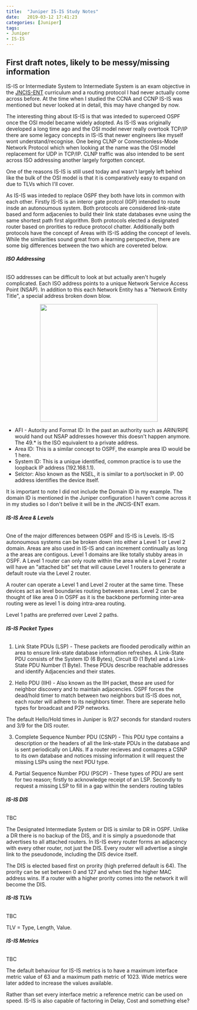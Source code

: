 ```yaml
---
title:  "Juniper IS-IS Study Notes"
date:   2019-03-12 17:41:23
categories: [Juniper]
tags: 
- Juniper 
- IS-IS
---
```


## **First draft notes, likely to be messy/missing information**

IS-IS or Intermediate System to Intermediate System is an exam objective in the <a href="https://www.juniper.net/uk/en/training/certification/certification-tracks/ent-routing-switching-track?tab=jncis-enterprise">JNCIS-ENT</a> curriculum and a routing protocol I had never actually come across before. At the time when I studied the CCNA and CCNP IS-IS was mentioned but never looked at in detail, this may have changed by now.

The interesting thing about IS-IS is that was inteded to superceed OSPF once the OSI model became widely adopted. As IS-IS was originally developed a long time ago and the OSI model never really overtook TCP/IP there are some legacy concepts in IS-IS that newer engineers like myself wont understand/recognise. One being CLNP or Connectionless-Mode Network Protocol which when looking at the name was the OSI model replacement for UDP in TCP/IP. CLNP traffic was also intended to be sent across ISO addressing another largely forgotten concept.

One of the reasons IS-IS is still used today and wasn't largely left behind like the bulk of the OSI model is that it is comparatively easy to expand on due to TLVs which I'll cover. 

As IS-IS was inteded to replace OSPF they both have lots in common with each other. Firstly IS-IS is an interor gate protcol (IGP) intended to route insde an autonoumous system. Both protocols are considered link-state based and form adjacenies to build their link state databases evne using the same shortest path first algorithm. Both protocols elected a designated router based on prorities to reduce protocol chatter. Additionally both protocols have the concept of Areas with IS-IS adding the concept of levels. While the similarities sound great from a learning perspective, there are some big differences between the two which are covereted below.

###### **ISO Addressing** 
ISO addresses can be difficult to look at but actually aren't hugely complicated. Each ISO address points to a unique Network Service Access Point (NSAP). In addition to this each Network Entity has a "Network Entity Title", a special address broken down blow.

<div style="text-align:center;"><a href="{{ site.url }}/images/posts/2019/02/ISO_Address.png"><img src="{{ site.url }}/images/posts/2019/02/ISO_Address.png" width="320" ></a></div> 

<ul style="list-style-type:disc">
  <li>AFI - Autority and Format ID: In the past an authority such as ARIN/RIPE would hand out NSAP addresses however this doesn't happen anymore. The 49.* is the ISO equivalent to a private address. </li> 
  <li>Area ID: This is a similar concept to OSPF, the example area ID would be 1 here.</li>
  <li>System ID:  This is a unique identified, common practice is to use the loopback IP address (192.168.1.1). </li>
  <li>Selctor:  Also known as the NSEL, it is similar to a port/socket in IP. 00 address identifies the device itself. </li>
</ul>  

It is important to note I did not include the Domain ID in my example. The domain ID is mentioned in the Juniper configuration I haven't come across it in my studies so I don't belive it will be in the JNCIS-ENT exam.

###### **IS-IS Area & Levels** 
One of the major differences between OSPF and IS-IS is Levels. IS-IS autonoumous systems can be broken down into either a Level 1 or Level 2 domain. Areas are also used in IS-IS and can increment continually as long a the areas are contigous. Level 1 domains are like totally stubby areas in OSPF. A Level 1 router can only route within the area while a Level 2 router will have an "attached bit" set that will cause Level 1 routers to generate a default route via the Level 2 router.

A router can operate a Level 1 and Level 2 router at the same time. These devices act as level boundaries routing between areas. Level 2 can be thought of like area 0 in OSPF as it is the backbone performing inter-area routing were as level 1 is doing intra-area routing.

Level 1 paths are preferred over Level 2 paths. 

###### **IS-IS Packet Types** 

1) Link State PDUs (LSP) - 
These packets are flooded perodically *within* an area to ensure link-state database information refreshes. A Link-State PDU consists of the System ID (6 Bytes), Circuit ID (1 Byte) and a Link-State PDU Number (1 Byte). These PDUs describe reachable addresses and identify Adjacencies and their states.

2) Hello PDU (IIH) -
Also known as the IIH packet, these are used for neighbor discovery and to maintain adjacencies. OSPF forces the dead/hold timer to match between two neighbors but IS-IS does not, each router will adhere to its neighbors timer. There are seperate hello types for broadcast and P2P networks.

The default Hello/Hold times in Juniper is 9/27 seconds for standard routers and 3/9 for the DIS router.

3) Complete Sequence Number PDU (CSNP) -
This PDU type contains a description or the headers of all the link-state PDUs in the database and is sent periodically on LANs. If a router recieves and comapres a CSNP to its own database and notices missing information it will request the missing LSPs using the next PDU type.

4) Partial Sequence Number PDU (PSCP) -
These types of PDU are sent for two reason; firstly to acknowledge receipt of an LSP. Secondly to request a missing LSP to fill in a gap within the senders routing tables


###### **IS-IS DIS** 
TBC

The Designated Intermediate System or DIS is similar to DR in OSPF. Unlike a DR there is no backup of the DIS, and it is simply a psuedonode that advertises to all attached routers. In IS-IS every router forms an adjacency with every other router, not just the DIS. Every router will advertise a single link to the pseudonode, including the DIS device itself.

The DIS is elected based first on prority (high preferred default is 64). The prority can be set between 0 and 127 and when tied the higher MAC address wins. If a router with a higher prority comes into the network it will become the DIS.

###### **IS-IS TLVs** 
TBC 

TLV = Type, Length, Value.



###### **IS-IS Metrics** 
TBC 

The default behaviour for IS-IS metrics is to have a maximum interface metric value of 63 and a maximum path metric of 1023. 
Wide metrics were later added to increase the values available.

Rather than set every interface metric a reference metric can be used on speed. IS-IS is also capable of factoring in Delay, Cost and something else?